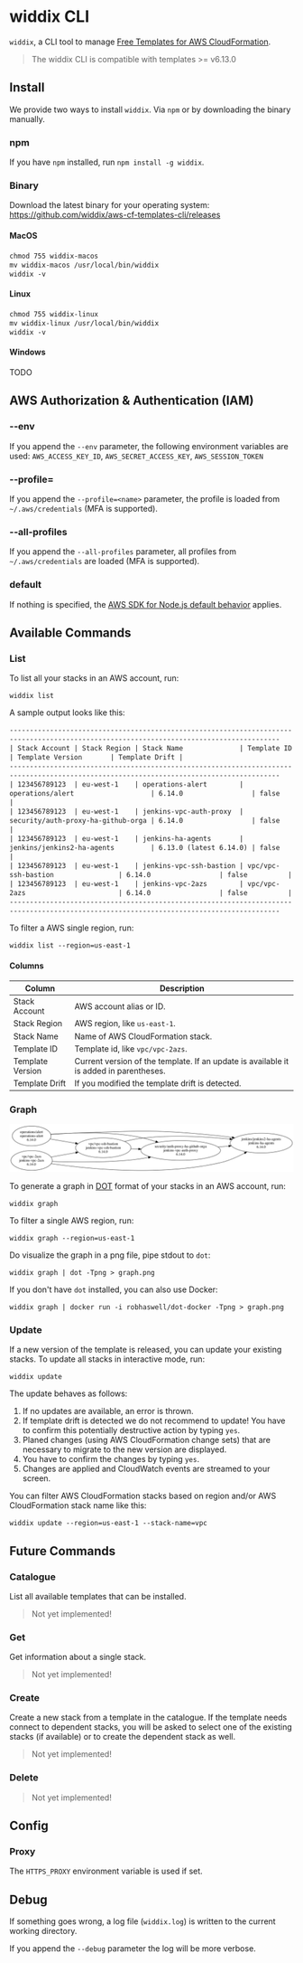 # widdix CLI

`widdix`, a CLI tool to manage [Free Templates for AWS CloudFormation](https://github.com/widdix/aws-cf-templates).

> The widdix CLI is compatible with templates >= v6.13.0

## Install

We provide two ways to install `widdix`. Via `npm` or by downloading the binary manually.

### npm

If you have `npm` installed, run `npm install -g widdix`.

### Binary

Download the latest binary for your operating system: https://github.com/widdix/aws-cf-templates-cli/releases

#### MacOS

```
chmod 755 widdix-macos
mv widdix-macos /usr/local/bin/widdix
widdix -v
```

#### Linux

```
chmod 755 widdix-linux
mv widdix-linux /usr/local/bin/widdix
widdix -v
```

#### Windows

TODO

## AWS Authorization & Authentication (IAM)

### --env

If you append the `--env` parameter, the following environment variables are used: `AWS_ACCESS_KEY_ID`, `AWS_SECRET_ACCESS_KEY`, `AWS_SESSION_TOKEN`

### --profile=<name>

If you append the `--profile=<name>` parameter, the profile is loaded from ` ~/.aws/credentials` (MFA is supported).

### --all-profiles

If you append the `--all-profiles` parameter, all profiles from ` ~/.aws/credentials` are loaded (MFA is supported).

### default

If nothing is specified, the [AWS SDK for Node.js default behavior](https://docs.aws.amazon.com/sdk-for-javascript/v2/developer-guide/setting-credentials-node.html) applies.

## Available Commands

### List

To list all your stacks in an AWS account, run:

```
widdix list
```

A sample output looks like this:

```
-----------------------------------------------------------------------------------------------------------------------------------------
| Stack Account | Stack Region | Stack Name              | Template ID                        | Template Version       | Template Drift |
-----------------------------------------------------------------------------------------------------------------------------------------
| 123456789123  | eu-west-1    | operations-alert        | operations/alert                   | 6.14.0                 | false          |
| 123456789123  | eu-west-1    | jenkins-vpc-auth-proxy  | security/auth-proxy-ha-github-orga | 6.14.0                 | false          |
| 123456789123  | eu-west-1    | jenkins-ha-agents       | jenkins/jenkins2-ha-agents         | 6.13.0 (latest 6.14.0) | false          |
| 123456789123  | eu-west-1    | jenkins-vpc-ssh-bastion | vpc/vpc-ssh-bastion                | 6.14.0                 | false          |
| 123456789123  | eu-west-1    | jenkins-vpc-2azs        | vpc/vpc-2azs                       | 6.14.0                 | false          |
-----------------------------------------------------------------------------------------------------------------------------------------
```

To filter a AWS single region, run:

```
widdix list --region=us-east-1
```

#### Columns

| Column           | Description                                                                            |
| ---------------- | -------------------------------------------------------------------------------------- |
| Stack Account    | AWS account alias or ID.                                                               |
| Stack Region     | AWS region, like `us-east-1`.                                                          |
| Stack Name       | Name of AWS CloudFormation stack.                                                      |
| Template ID      | Template id, like `vpc/vpc-2azs`.                                                      |
| Template Version | Current version of the template. If an update is available it is added in parentheses. |
| Template Drift   | If you modified the template drift is detected.                                        |

### Graph

![Graph](graph.png)

To generate a graph in [DOT](https://graphviz.gitlab.io/_pages/doc/info/lang.html) format of your stacks in an AWS account, run:

```
widdix graph
```

To filter a single AWS region, run:

```
widdix graph --region=us-east-1
```

Do visualize the graph in a png file, pipe stdout to `dot`:

```
widdix graph | dot -Tpng > graph.png
```

If you don't have `dot` installed, you can also use Docker:

```
widdix graph | docker run -i robhaswell/dot-docker -Tpng > graph.png
```

### Update

If a new version of the template is released, you can update your existing stacks. To update all stacks in interactive mode, run:

```
widdix update
```

The update behaves as follows:

1. If no updates are available, an error is thrown.
1. If template drift is detected we do not recommend to update! You have to confirm this potentially destructive action by typing `yes`.
1. Planed changes (using AWS CloudFormation change sets) that are necessary to migrate to the new version are displayed. 
1. You have to confirm the changes by typing `yes`.
1. Changes are applied and CloudWatch events are streamed to your screen.

You can filter AWS CloudFormation stacks based on region and/or AWS CloudFormation stack name like this:

```
widdix update --region=us-east-1 --stack-name=vpc
```

## Future Commands

### Catalogue

List all available templates that can be installed.

> Not yet implemented!

### Get

Get information about a single stack.

> Not yet implemented!

### Create

Create a new stack from a template in the catalogue. If the template needs connect to dependent stacks, you will be asked to select one of the existing stacks (if available) or to create the dependent stack as well.

> Not yet implemented!

### Delete

> Not yet implemented!

## Config

### Proxy

The `HTTPS_PROXY` environment variable is used if set.

## Debug

If something goes wrong, a log file (`widdix.log`) is written to the current working directory.

If you append the `--debug` parameter the log will be more verbose.
